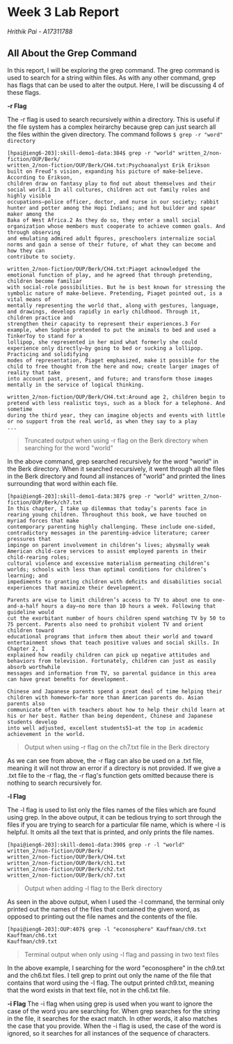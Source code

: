 # Week 3 Lab Report

*Hrithik Pai - A17311788*

## All About the Grep Command
In this report, I will be exploring the grep command. The grep command is used to search for a string within files. As with any other command, grep has flags that can be used to alter the output. Here, I will be discussing 4 of these flags. 


**-r Flag** 

The -r flag is used to search recursively within a directory. This is useful if the file system has a complex heirarchy because grep can just search all the files within the given directory. The command follows `$ grep -r "word" directory` 

```
[hpai@ieng6-203]:skill-demo1-data:384$ grep -r "world" written_2/non-fiction/OUP/Berk/
written_2/non-fiction/OUP/Berk/CH4.txt:Psychoanalyst Erik Erikson built on Freud’s vision, expanding his picture of make-believe. According to Erikson,
children draw on fantasy play to ﬁnd out about themselves and their social world.1 In all cultures, children act out family roles and highly visible
occupations—police officer, doctor, and nurse in our society; rabbit hunter and potter among the Hopi Indians; and hut builder and spear maker among the
Baka of West Africa.2 As they do so, they enter a small social organization whose members must cooperate to achieve common goals. And through observing
and emulating admired adult ﬁgures, preschoolers internalize social norms and gain a sense of their future, of what they can become and how they can
contribute to society. 

written_2/non-fiction/OUP/Berk/CH4.txt:Piaget acknowledged the emotional function of play, and he agreed that through pretending, children become familiar
with social-role possibilities. But he is best known for stressing the symbolic nature of make-believe. Pretending, Piaget pointed out, is a vital means of
mentally representing the world that, along with gestures, language, and drawings, develops rapidly in early childhood. Through it, children practice and
strengthen their capacity to represent their experiences.3 For example, when Sophie pretended to put the animals to bed and used a TinkerToy to stand for a
lollipop, she represented in her mind what formerly she could experience only directly—by going to bed or sucking a lollipop. Practicing and solidifying
modes of representation, Piaget emphasized, make it possible for the child to free thought from the here and now; create larger images of reality that take
into account past, present, and future; and transform those images mentally in the service of logical thinking. 

written_2/non-fiction/OUP/Berk/CH4.txt:Around age 2, children begin to pretend with less realistic toys, such as a block for a telephone. And sometime
during the third year, they can imagine objects and events with little or no support from the real world, as when they say to a play
...
```
> Truncated output when using -r flag on the Berk directory when searching for the word "world"

In the above command, grep searched recursively for the word "world" in the Berk directory. When it searched recursively, it went through all the files in the Berk directory and found all instances of "world" and printed the lines surrounding that word within each file.

```
[hpai@ieng6-203]:skill-demo1-data:387$ grep -r "world" written_2/non-fiction/OUP/Berk/ch7.txt
In this chapter, I take up dilemmas that today’s parents face in rearing young children. Throughout this book, we have touched on myriad forces that make
contemporary parenting highly challenging. These include one-sided, contradictory messages in the parenting-advice literature; career pressures that
impinge on parent involvement in children’s lives; abysmally weak American child-care services to assist employed parents in their child-rearing roles;
cultural violence and excessive materialism permeating children’s worlds; schools with less than optimal conditions for children’s learning; and
impediments to granting children with deﬁcits and disabilities social experiences that maximize their development. 

Parents are wise to limit children’s access to TV to about one to one-and-a-half hours a day—no more than 10 hours a week. Following that guideline would
cut the exorbitant number of hours children spend watching TV by 50 to 75 percent. Parents also need to prohibit violent TV and orient children toward
educational programs that inform them about their world and toward entertainment shows that teach positive values and social skills. In Chapter 2, I
explained how readily children can pick up negative attitudes and behaviors from television. Fortunately, children can just as easily absorb worthwhile
messages and information from TV, so parental guidance in this area can have great beneﬁts for development.

Chinese and Japanese parents spend a great deal of time helping their children with homework—far more than American parents do. Asian parents also
communicate often with teachers about how to help their child learn at his or her best. Rather than being dependent, Chinese and Japanese students develop
into well adjusted, excellent students51—at the top in academic achievement in the world. 
```
> Output when using -r flag on the ch7.txt file in the Berk directory

As we can see from above, the -r flag 
can also be used on a .txt file, meaning it will not throw an error if a directory is not provided. If we give a .txt file to the -r flag, the -r flag's
function gets omitted because there is nothing to search recursively for. 

**-l Flag** 

The -l flag is used to list only the files names of the files which are found using grep. In the above output, it can be tedious trying to sort through the
files if you are trying to search for a particular file name, which is where -l is helpful. It omits all the text that is printed, and only prints the file
names.

```
[hpai@ieng6-203]:skill-demo1-data:390$ grep -r -l "world" written_2/non-fiction/OUP/Berk/
written_2/non-fiction/OUP/Berk/CH4.txt
written_2/non-fiction/OUP/Berk/ch1.txt
written_2/non-fiction/OUP/Berk/ch2.txt
written_2/non-fiction/OUP/Berk/ch7.txt
```
> Output when adding -l flag to the Berk directory

As seen in the above output, when I used the -l command, the terminal only printed out the names of the files that contained the given word, as opposed to printing out the file names and the contents of the file. 

``` 
[hpai@ieng6-203]:OUP:407$ grep -l "econosphere" Kauffman/ch9.txt Kauffman/ch6.txt
Kauffman/ch9.txt
``` 
> Terminal output when only using -l flag and passing in two text files

In the above example, I searching for the word "econosphere" in the ch9.txt and the ch6.txt files. I tell grep to print out only the name of the file that contains that word using the -l flag. The output printed ch9.txt, meaning that the word exists in that text file, not in the ch6.txt file. 

**-i Flag** 
The -i flag when using grep is used when you want to ignore the case of the word you are searching for. 
When grep searches for the string in the file, it searches for the exact match. In other words, it also matches the case that you provide. When the -i flag is used, the case of the word is ignored, so it searches for all instances of the sequence of characters. 


